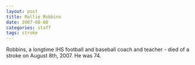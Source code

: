```yaml
---
layout: post
title: Rollie Robbins
date: 2007-08-08
categories: staff
tags: stroke
---
```

Robbins, a longtime IHS football and baseball coach and teacher - died of a stroke on August 8th, 2007. He was 74.

